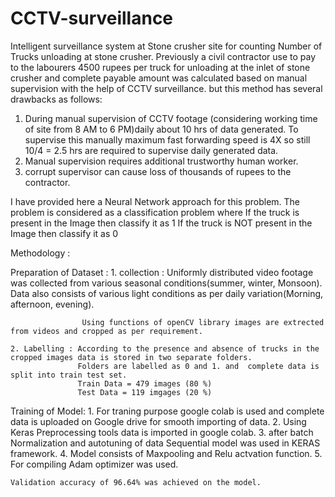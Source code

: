 # CCTV-surveillance
  Intelligent surveillance system at Stone crusher site for counting Number of Trucks unloading at stone crusher.
Previously a civil contractor use to pay to the labourers 4500 rupees per truck for unloading at the inlet of 
stone crusher and complete payable amount was calculated based on manual supervision with the help of CCTV surveillance.
but this method has several drawbacks as follows:
1. During manual supervision of CCTV footage (considering working time of site from 8 AM to 6 PM)daily about 10 hrs of data generated.
   To supervise this manually maximum fast forwarding speed is 4X so still 10/4 = 2.5 hrs are required to supervise daily generated data.
2. Manual supervision requires additional trustworthy human worker.
3. corrupt supervisor can cause loss of thousands of rupees to the contractor.


I have provided here a Neural Network approach for this problem. The problem is considered as a classification problem where 
If the truck is present in the Image then classify it as 1 
If the truck is NOT present in the Image then classify it as 0

Methodology :

  Preparation of Dataset :
    1. collection : Uniformly distributed video footage was collected from various seasonal conditions(summer, winter, Monsoon).
                    Data also consists of various light conditions as per daily variation(Morning, afternoon, evening).
                    
                    Using functions of openCV library images are extrected from videos and cropped as per requirement.
                    
    2. Labelling : According to the presence and absence of trucks in the cropped images data is stored in two separate folders.
                   Folders are labelled as 0 and 1. and  complete data is split into train test set.
                   Train Data = 479 images (80 %)
                   Test Data = 119 imgages (20 %)
  Training of Model:
    1. For traning purpose google colab is used and complete data is uploaded on Google drive for smooth importing of data.
    2. Using Keras Preprocessing tools data is imported in google colab.
    3. after batch Normalization and autotuning of data Sequential model was used in KERAS framework.
    4. Model consists of Maxpooling and Relu actvation function.
    5. For compiling Adam optimizer was used.
    
    
    Validation accuracy of 96.64% was achieved on the model.
                    
